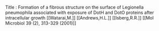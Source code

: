 Title : Formation of a fibrous structure on the surface of Legionella pneumophila associated with exposure of DotH and DotO proteins after intracellular growth
[[Watarai,M.]]
[[Andrews,H.L.]]
[[Isberg,R.R.]]
[[Mol Microbiol 39 (2), 313-329 (2001)]]